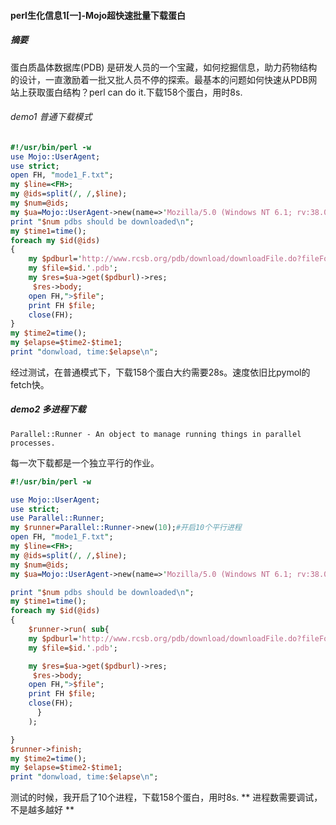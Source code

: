 #### perl生化信息1[一]-Mojo超快速批量下载蛋白

##### 摘要
蛋白质晶体数据库(PDB) 是研发人员的一个宝藏，如何挖掘信息，助力药物结构的设计，一直激励着一批又批人员不停的探索。最基本的问题如何快速从PDB网站上获取蛋白结构？perl can do it.下载158个蛋白，用时8s.

###### demo1 普通下载模式
``` perl
#!/usr/bin/perl -w
use Mojo::UserAgent;
use strict;
open FH, "mode1_F.txt";
my $line=<FH>;
my @ids=split(/, /,$line);
my $num=@ids;
my $ua=Mojo::UserAgent->new(name=>'Mozilla/5.0 (Windows NT 6.1; rv:38.0) Gecko/20100101 Firefox/38.0');
print "$num pdbs should be downloaded\n";
my $time1=time();
foreach my $id(@ids)
{
	my $pdburl='http://www.rcsb.org/pdb/download/downloadFile.do?fileFormat=pdb&compression=NO&structureId='.$id;
    my $file=$id.'.pdb';
    my $res=$ua->get($pdburl)->res;
     $res->body;
    open FH,">$file";
    print FH $file;
    close(FH);
}
my $time2=time();
my $elapse=$time2-$time1;
print "donwload, time:$elapse\n";
```
经过测试，在普通模式下，下载158个蛋白大约需要28s。速度依旧比pymol的fetch快。

##### demo2 多进程下载
```
Parallel::Runner - An object to manage running things in parallel processes.
```
每一次下载都是一个独立平行的作业。
```perl
#!/usr/bin/perl -w

use Mojo::UserAgent;
use strict;
use Parallel::Runner;
my $runner=Parallel::Runner->new(10);#开启10个平行进程
open FH, "mode1_F.txt";
my $line=<FH>;
my @ids=split(/, /,$line);
my $num=@ids;
my $ua=Mojo::UserAgent->new(name=>'Mozilla/5.0 (Windows NT 6.1; rv:38.0) Gecko/20100101 Firefox/38.0');

print "$num pdbs should be downloaded\n";
my $time1=time();
foreach my $id(@ids)
{
	$runner->run( sub{
	my $pdburl='http://www.rcsb.org/pdb/download/downloadFile.do?fileFormat=pdb&compression=NO&structureId='.$id;
    my $file=$id.'.pdb';

    my $res=$ua->get($pdburl)->res;
     $res->body;
    open FH,">$file";
    print FH $file;
    close(FH);
      }
    );

}
$runner->finish;
my $time2=time();
my $elapse=$time2-$time1;
print "donwload, time:$elapse\n";
```
测试的时候，我开启了10个进程，下载158个蛋白，用时8s.
** 进程数需要调试，不是越多越好 **
